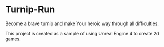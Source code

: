 # Turnip-Run
Become a brave turnip and make Your heroic way through all difficulties.

This project is created as a sample of using Unreal Engine 4 to create 2d games. 

